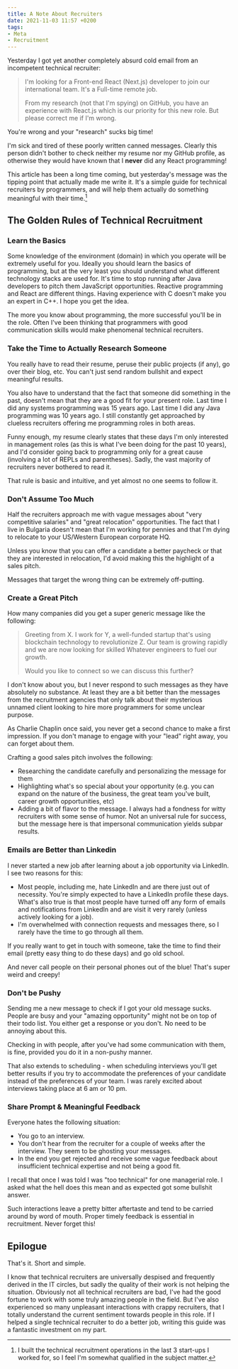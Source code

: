 ```yaml
---
title: A Note About Recruiters
date: 2021-11-03 11:57 +0200
tags:
- Meta
- Recruitment
---
```


Yesterday I got yet another completely absurd cold email from an incompetent
technical recruiter:

>  I'm looking for a Front-end React (Next.js) developer to join our international team. It's a Full-time remote job.
>
> From my research (not that I'm spying) on GitHub, you have an experience with React.js which is our priority for this new role. But please correct me if I'm wrong.

You're wrong and your "research" sucks big time!

I'm sick and tired of these poorly written canned messages. Clearly this person
didn't bother to check neither my resume nor my GitHub profile, as otherwise they would have known that I **never** did any React programming!

This article has been a long time coming, but yesterday's message was the tipping point that actually made me write it. It's a simple guide for technical recruiters by programmers, and will help them actually do something meaningful with their time.[^1]

## The Golden Rules of Technical Recruitment

### Learn the Basics

Some knowledge of the environment (domain) in which you operate will be extremely useful for you. Ideally you should learn the basics of programming, but at the very least you should understand what different technology stacks are used for. It's time to stop running after Java developers to pitch them JavaScript opportunities. Reactive programming and React are different things. Having experience with C doesn't make you an expert in C++. I hope you get the idea.

The more you know about programming, the more successful you'll be in the role.
Often I've been thinking that programmers with good communication skills would make
phenomenal technical recruiters.

### Take the Time to Actually Research Someone

You really have to read their resume, peruse their public projects (if any), go over their blog, etc. You can't just send random bullshit and expect meaningful results.

You also have to understand that the fact that someone did something in the past, doesn't mean that they are a good fit for your present role. Last time I did any systems programming was 15 years ago. Last time I did any Java programming was 10 years ago. I still constantly get approached by clueless recruiters offering me programming roles in both areas.

Funny enough, my resume clearly states that these days I'm only interested in management roles (as this is what I've been doing for the past 10 years), and I'd consider
going back to programming only for a great cause (involving a lot of REPLs and parentheses). Sadly, the vast majority of recruiters never bothered to read it.

That rule is basic and intuitive, and yet almost no one seems to follow it.

### Don't Assume Too Much

Half the recruiters approach me with vague messages about "very competitive salaries" and
"great relocation" opportunities. The fact that I live in Bulgaria doesn't mean
that I'm working for pennies and that I'm dying to relocate to your US/Western European corporate HQ.

Unless you know that you can offer a candidate a better paycheck or that they are interested in relocation, I'd avoid making this the highlight of a sales pitch.

Messages that target the wrong thing can be extremely off-putting.

### Create a Great Pitch

How many companies did you get a super generic message like the following:

> Greeting from X. I work for Y, a well-funded startup that's using blockchain
> technology to revolutionize Z. Our team is growing rapidly and we are now looking for
> skilled Whatever engineers to fuel our growth.
>
> Would you like to connect so we can discuss this further?

I don't know about you, but I never respond to such messages as they have absolutely no substance. At least they are a bit better than the messages from the recruitment agencies that only talk about their mysterious unnamed client looking to hire more programmers for some unclear purpose.

As Charlie Chaplin once said, you never get a second chance to make a first impression. If you don't manage to engage with your "lead" right away, you can forget about them.

Crafting a good sales pitch involves the following:

* Researching the candidate carefully and personalizing the message for them
* Highlighting what's so special about your opportunity (e.g. you can expand on the nature of the business, the great team you've built, career growth opportunities, etc)
* Adding a bit of flavor to the message. I always had a fondness for witty recruiters with some sense of humor. Not an universal rule for success, but the message here is that impersonal communication yields subpar results.

### Emails are Better than Linkedin

I never started a new job after learning about a job opportunity via LinkedIn. I see two reasons for this:

* Most people, including me, hate LinkedIn and are there just out of necessity. You're simply expected to have a LinkedIn profile these days. What's also true is that most people have turned off any form of emails and notifications from LinkedIn and are visit it very rarely (unless actively looking for a job).
* I'm overwhelmed with connection requests and messages there, so I rarely have the time to go through all them.

If you really want to get in touch with someone, take the time to find their email (pretty easy thing to do these days) and go old school.

And never call people on their personal phones out of the blue! That's super weird and creepy!

### Don't be Pushy

Sending me a new message to check if I got your old message sucks. People are busy and your "amazing opportunity" might not be on top of their todo list. You either get a response or you don't. No need to be annoying about this.

Checking in with people, after you've had some communication with them, is fine, provided you do it in a non-pushy manner.

That also extends to scheduling - when scheduling interviews you'll get better results if you try to accommodate the preferences of your candidate instead of the preferences of your team. I was rarely excited about interviews taking place at 6 am or 10 pm.

### Share Prompt & Meaningful Feedback

Everyone hates the following situation:

* You go to an interview.
* You don't hear from the recruiter for a couple of weeks after the interview. They seem to be ghosting your messages.
* In the end you get rejected and receive some vague feedback about insufficient technical expertise and not being a good fit.

I recall that once I was told I was "too technical" for one managerial role. I asked what the hell does this mean and as expected got some bullshit answer.

Such interactions leave a pretty bitter aftertaste and tend to be carried around by word of mouth. Proper timely feedback is essential in recruitment. Never forget this!

## Epilogue

That's it. Short and simple.

I know that technical recruiters are universally despised and frequently derived in the IT circles, but sadly the quality of their work is not helping the situation. Obviously not all technical recruiters are bad, I've had the good fortune to work with some truly amazing people in the field. But I've also experienced so many unpleasant interactions with crappy recruiters, that I totally understand the current sentiment towards people in this role. If I helped a single technical recruiter to do a better job, writing this guide was a fantastic investment on my part.

[^1]: I built the technical recruitment operations in the last 3 start-ups I worked for, so I feel I'm somewhat qualified in the subject matter.
